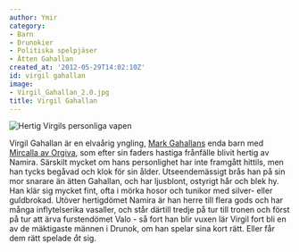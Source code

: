 ```yaml
---
author: Ymir
category:
- Barn
- Drunokier
- Politiska spelpjäser
- Ätten Gahallan
created_at: '2012-05-29T14:02:10Z'
id: virgil gahallan
image:
- Virgil_Gahallan_2.0.jpg
title: Virgil Gahallan
---
```

![Hertig Virgils personliga vapen]

Virgil Gahallan är en elvaårig yngling, [Mark Gahallans] enda barn med [Mircalla av Orgiva], som efter sin faders hastiga frånfälle blivit hertig av Namira. Särskilt mycket om hans personlighet har inte framgått hittils, men han tycks begåvad och klok för sin ålder. Utseendemässigt brås han på sin mor snarare än ätten Gahallan, och har ljusblont, ostyrigt hår och blek hy. Han klär sig mycket fint, ofta i mörka hosor och tunikor med silver- eller guldbrokad. Utöver hertigdömet Namira är han herre till flera gods och har många inflytelserika vasaller, och står därtill tredje på tur till tronen och först på tur att ärva furstendömet Valo - så fort han blir vuxen lär Virgil fort bli en av de mäktigaste männen i Drunok, om han spelar sina kort rätt. Eller får dem rätt spelade *åt* sig.

  [Hertig Virgils personliga vapen]: Virgil_Gahallan_2.0.jpg "Hertig Virgils personliga vapen"
  [Mark Gahallans]: Mark_Gahallan
  [Mircalla av Orgiva]: Mircalla_av_Orgiva